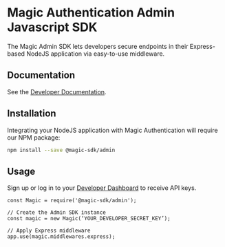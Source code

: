 # Magic Authentication Admin Javascript SDK

The Magic Admin SDK lets developers secure endpoints in their Express-based NodeJS application via easy-to-use middleware.

## Documentation

See the [Developer Documentation](https://docs.fortmatic.com).

## Installation

Integrating your NodeJS application with Magic Authentication will require our NPM package:

```zsh
npm install --save @magic-sdk/admin
```

## Usage
Sign up or log in to your [Developer Dashboard](https://dashboard.fortmatic.com) to receive API keys.


```jspx
const Magic = require('@magic-sdk/admin');

// Create the Admin SDK instance
const magic = new Magic(‘YOUR_DEVELOPER_SECRET_KEY’);

// Apply Express middleware
app.use(magic.middlewares.express);
```
